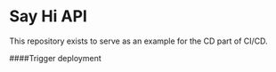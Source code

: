 # Say Hi API
This repository exists to serve as an example for the CD part of CI/CD.


####T r i g g e r   d e p l o y m e n t  
 